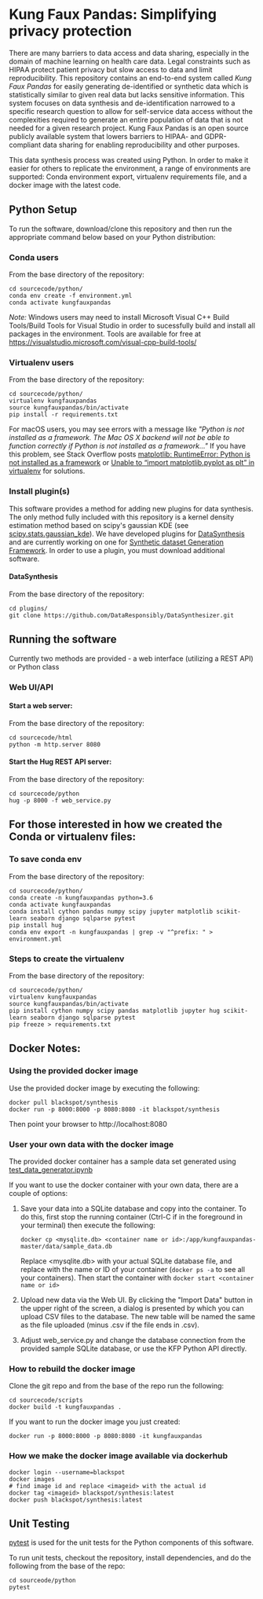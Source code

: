 # Kung Faux Pandas: Simplifying privacy protection

There are many barriers to data access and data sharing, especially in the domain of machine learning on health care data. Legal constraints such as HIPAA protect patient privacy but slow access to data and limit reproducibility. This repository contains an end-to-end system called *Kung Faux Pandas* for easily generating de-identified or synthetic data which is statistically similar to given real data but lacks sensitive information. This system focuses on data synthesis and de-identification narrowed to a specific research question to allow for self-service data access without the complexities required to generate an entire population of data that is not needed for a given research project. Kung Faux Pandas is an open source publicly available system that lowers barriers to HIPAA- and GDPR-compliant data sharing for enabling reproducibility and other purposes.

This data synthesis process was created using Python. In order to make it easier for others to replicate the environment, a range of environments are supported: Conda environment export, virtualenv requirements file, and a docker image with the latest code.

## Python Setup
To run the software, download/clone this repository and then run the appropriate command below based on your Python distribution:

### Conda users

From the base directory of the repository:

```
cd sourcecode/python/
conda env create -f environment.yml
conda activate kungfauxpandas
```
*Note:* Windows users may need to install Microsoft Visual C++ Build Tools/Build Tools for Visual Studio in order to sucessfully build and install all packages in the environment. Tools are available for free at https://visualstudio.microsoft.com/visual-cpp-build-tools/

### Virtualenv users

From the base directory of the repository:

```
cd sourcecode/python/
virtualenv kungfauxpandas
source kungfauxpandas/bin/activate
pip install -r requirements.txt
```

For macOS users, you may see errors with a message like *"Python is not installed as a framework. The Mac OS X backend will not be able to function correctly if Python is not installed as a framework..."* If you have this problem, see Stack Overflow posts [matplotlib: RuntimeError: Python is not installed as a framework](https://stackoverflow.com/questions/34977388/matplotlib-runtimeerror-python-is-not-installed-as-a-framework) or [Unable to “import matplotlib.pyplot as plt” in virtualenv](https://stackoverflow.com/questions/29433824/unable-to-import-matplotlib-pyplot-as-plt-in-virtualenv#comment86369743_35107136) for solutions.

### Install plugin(s)

This software provides a method for adding new plugins for data synthesis. The only method fully included with this repository is a kernel density estimation method based on scipy's gaussian KDE (see
  [scipy.stats.gaussian_kde](https://docs.scipy.org/doc/scipy/reference/generated/scipy.stats.gaussian_kde.html)). We have developed plugins for [DataSynthesis](https://github.com/DataResponsibly/DataSynthesizer) and are currently working on one for [Synthetic dataset Generation Framework](https://vbinds.ch/projects/sgf/index.html). In order to use a plugin, you must download additional software.

#### DataSynthesis
From the base directory of the repository:

```
cd plugins/
git clone https://github.com/DataResponsibly/DataSynthesizer.git
```

## Running the software

Currently two methods are provided - a web interface (utilizing a REST API) or Python class

### Web UI/API

#### Start a web server:
From the base directory of the repository:
```
cd sourcecode/html
python -m http.server 8080
```

#### Start the Hug REST API server:
From the base directory of the repository:
```
cd sourcecode/python
hug -p 8000 -f web_service.py
```

## For those interested in how we created the Conda or virtualenv files:

### To save conda env

From the base directory of the repository:

```
cd sourcecode/python/
conda create -n kungfauxpandas python=3.6
conda activate kungfauxpandas
conda install cython pandas numpy scipy jupyter matplotlib scikit-learn seaborn django sqlparse pytest
pip install hug
conda env export -n kungfauxpandas | grep -v "^prefix: " > environment.yml
```

### Steps to create the virtualenv

From the base directory of the repository:

```
cd sourcecode/python/
virtualenv kungfauxpandas
source kungfauxpandas/bin/activate
pip install cython numpy scipy pandas matplotlib jupyter hug scikit-learn seaborn django sqlparse pytest
pip freeze > requirements.txt
```

## Docker Notes:

### Using the provided docker image
Use the provided docker image by executing the following:

```
docker pull blackspot/synthesis
docker run -p 8000:8000 -p 8080:8080 -it blackspot/synthesis
```
Then point your browser to http://localhost:8080

### User your own data with the docker image

The provided docker container has a sample data set generated using [test_data_generator.ipynb](sourcecode/python/test_data_generator.ipynb)

If you want to use the docker container with your own data, there are a couple of options:
1. Save your data into a SQLite database and copy into the container. To do this, first stop the running container (Ctrl-C if in the foreground in your terminal) then execute the following:

    `docker cp <mysqlite.db> <container name or id>:/app/kungfauxpandas-master/data/sample_data.db`

    Replace <mysqlite.db> with your actual SQLite database file, and replace <container name or id> with the name or ID of your container (`docker ps -a` to see all your containers). Then start the container with `docker start <container name or id>`

1. Upload new data via the Web UI. By clicking the "Import Data" button in the upper right of the screen, a dialog is presented by which you can upload CSV files to the database. The new table will be named the same as the file uploaded (minus .csv if the file ends in .csv).

1. Adjust web_service.py and change the database connection from the provided sample SQLite database, or use the KFP Python API directly.

### How to rebuild the docker image
Clone the git repo and from the base of the repo run the following:

```
cd sourcecode/scripts
docker build -t kungfauxpandas .
```

If you want to run the docker image you just created:

```
docker run -p 8000:8000 -p 8080:8080 -it kungfauxpandas
 ```

### How we make the docker image available via dockerhub

```
docker login --username=blackspot
docker images
# find image id and replace <imageid> with the actual id
docker tag <imageid> blackspot/synthesis:latest
docker push blackspot/synthesis:latest
```

## Unit Testing

[pytest](http://pytest.org/) is used for the unit tests for the Python components of this software.

To run unit tests, checkout the repository, install dependencies, and do the following from the base of the repo:

```
cd sourceode/python
pytest
```
